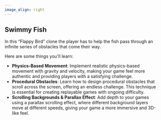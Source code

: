 ```yaml
---
image_align: right
---
```


## Swimmy Fish

In this “Flappy Bird” clone the player has to help the fish pass through an infinite series of obstacles that come their way.

Here are some things you'll learn:

- **Physics-Based Movement**: Implement realistic physics-based movement with gravity and velocity, making your game feel more authentic and providing players with a satisfying challenge.
- **Procedural Obstacles**: Learn how to design procedural obstacles that scroll across the screen, offering an endless challenge. This technique is essential for creating replayable games with ongoing difficulty.
- **Scrolling Backgrounds & Parallax Effect**: Add depth to your games using a parallax scrolling effect, where different background layers move at different speeds, giving your game a more immersive and 3D-like feel.


<br>
